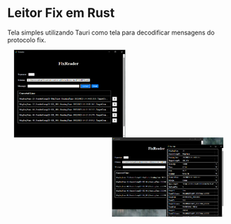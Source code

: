 # Leitor Fix em Rust
Tela simples utilizando Tauri como tela para decodificar mensagens do protocolo fix.

<img src="images/img1.png" alt="drawing" style="float: left; width: 50%; padding-left: 15px"/>

<img src="images/img2.png" alt="drawing" style="float: right; width: 50%; padding-right: 15px"/>
